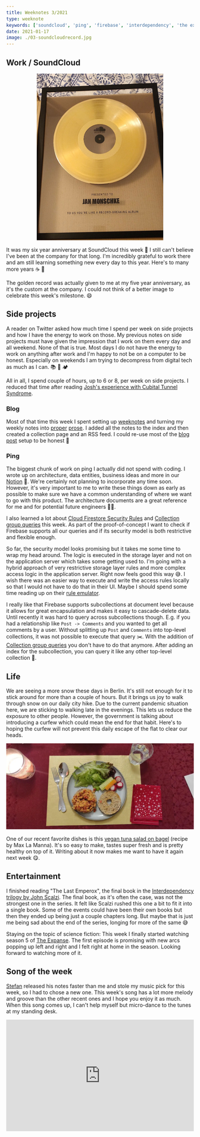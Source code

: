 ```yaml
---
title: Weeknotes 3/2021
type: weeknote
keywords: ['soundcloud', 'ping', 'firebase', 'interdependency', 'the expanse']
date: 2021-01-17
image: ./03-soundcloudrecord.jpg
---
```


## Work / SoundCloud

<div style="max-width: 340px; margin: 0 auto;">

![Golden record that I got for my 5 year anniversary](./03-soundcloudrecord.jpg)

</div>

It was my six year anniversary at SoundCloud this week 🥳 I still can't believe I've been at the company for that long. I'm incredibly grateful to work there and am still learning something new every day to this year. Here's to many more years ☕️ 🎉

The golden record was actually given to me at my five year anniversary, as it's the custom at the company. I could not think of a better image to celebrate this week's milestone. 😄

## Side projects

A reader on Twitter asked how much time I spend per week on side projects and how I have the energy to work on those. My previous notes on side projects must have given the impression that I work on them every day and all weekend. None of that is true. Most days I do not have the energy to work on anything after work and I'm happy to not be on a computer to be honest. Especially on weekends I am trying to decompress from digital tech as much as I can. 📚 🥾 🏕

All in all, I spend couple of hours, up to 6 or 8, per week on side projects. I reduced that time after reading [Josh's experience with Cubital Tunnel Syndrome](https://www.joshwcomeau.com/blog/year-in-review-2020/#q2-the-pandemic-and-an-injury).

### Blog

Most of that time this week I spent setting up [weeknotes](/weeknotes) and turning my weekly notes into [proper](/weeknotes/2021/02/) [prose](/weeknotes/2021/01/). I added all the notes to the index and then created a collection page and an RSS feed. I could re-use most of the [blog post](/blog) setup to be honest 🤩

### Ping

The biggest chunk of work on ping I actually did not spend with coding. I wrote up on architecture, data entities, business ideas and more in our [Notion](https://notion.so) 📝. We're certainly not planning to incorporate any time soon. However, it's very important to me to write these things down as early as possible to make sure we have a common understanding of where we want to go with this product. The architecture documents are a great reference for me and for potential future engineers 🕵️‍♂️.

I also learned a lot about [Cloud Firestore Security Rules](https://firebase.google.com/docs/firestore/security/rules-conditions) and [Collection group queries](https://firebase.google.com/docs/firestore/query-data/queries#collection-group-query) this week. As part of the proof-of-concept I want to check if Firebase supports all our queries and if its security model is both restrictive and flexible enough.

So far, the security model looks promising but it takes me some time to wrap my head around. The logic is executed in the storage layer and not on the application server which takes some getting used to. I'm going with a hybrid approach of very restrictive storage layer rules and more complex access logic in the application server. Right now feels good this way 😅. I wish there was an easier way to execute and write the access rules locally so that I would not have to do that in their UI. Maybe I should spend some time reading up on their [rule emulator](https://firebase.google.com/docs/firestore/security/test-rules-emulator).

I really like that Firebase supports subcollections at document level because it allows for great encapsulation and makes it easy to cascade-delete data. Until recently it was hard to query across subcollections though. E.g. if you had a relationship like `Post -> Comments` and you wanted to get all comments by a user. Without splitting up `Post` and `Comments` into top-level collections, it was not possible to execute that query ✂️. With the addition of [Collection group queries](https://firebase.googleblog.com/2019/06/understanding-collection-group-queries.html) you don't have to do that anymore. After adding an index for the subcollection, you can query it like any other top-level collection 🤯.

## Life

We are seeing a more snow these days in Berlin. It's still not enough for it to stick around for more than a couple of hours. But it brings us joy to walk through snow on our daily city hike. Due to the current pandemic situation here, we are sticking to walking late in the evenings. This lets us reduce the exposure to other people. However, the government is talking about introducing a curfew which could mean the end for that habit. Here's to hoping the curfew will not prevent this daily escape of the flat to clear our heads.

![Vegan tuna salad on bagel](./03-vegan-tuna-salad.webp)

One of our recent favorite dishes is this [vegan tuna salad on bagel](https://www.instagram.com/p/CIfix5ZpqIm/) (recipe by Max La Manna). It's so easy to make, tastes super fresh and is pretty healthy on top of it. Writing about it now makes me want to have it again next week 😋.

## Entertainment

I finished reading "The Last Emperox", the final book in the [Interdependency trilogy by John Scalzi](https://www.goodreads.com/series/202297-the-interdependency). The final book, as it's often the case, was not the strongest one in the series. It felt like Scalzi rushed this one a bit to fit it into a single book. Some of the events could have been their own books but then they ended up being just a couple chapters long. But maybe that is just me being sad about the end of the series, longing for more of the same 😅

Staying on the topic of science fiction: This week I finally started watching season 5 of [The Expanse](<https://en.wikipedia.org/wiki/The_Expanse_(TV_series)>). The first episode is promising with new arcs popping up left and right and I felt right at home in the season. Looking forward to watching more of it.

## Song of the week

[Stefan](https://www.stefanjudis.com/blog/web-weekly-2/) released his notes faster than me and stole my music pick for this week, so I had to chose a new one. This week's song has a lot more melody and groove than the other recent ones and I hope you enjoy it as much. When this song comes up, I can't help myself but micro-dance to the tunes at my standing desk.

<iframe width="100%" height="300" scrolling="no" frameborder="no" src="https://w.soundcloud.com/player/?url=https%3A//api.soundcloud.com/tracks/290368052&color=%23ff5500&auto_play=false&hide_related=false&show_comments=true&show_user=true&show_reposts=false&show_teaser=true&visual=true" loading="lazy"></iframe>
